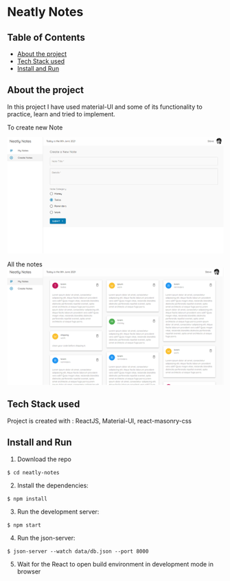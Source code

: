 # Neatly Notes

## Table of Contents

-   [About the project](#about-the-project)
-   [Tech Stack used](#tech-stack-used)
-   [Install and Run](#install-and-run)

## About the project

In this project I have used material-UI and some of its functionality to practice, learn and tried to implement.

To create new Note

<img src="./public/NewNote.png" />

All the notes
<img src="./public/AllNotes.PNG" />

## Tech Stack used

Project is created with :
ReactJS, Material-UI, react-masonry-css

## Install and Run

1. Download the repo

```
$ cd neatly-notes
```

2. Install the dependencies:

```
$ npm install
```

3. Run the development server:

```
$ npm start
```

4. Run the json-server:

```
$ json-server --watch data/db.json --port 8000
```

5. Wait for the React to open build environment in development mode in browser

